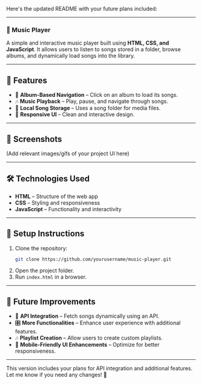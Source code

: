 Here's the updated README with your future plans included:  

---

### 🎵 Music Player  

A simple and interactive music player built using **HTML, CSS, and JavaScript**. It allows users to listen to songs stored in a folder, browse albums, and dynamically load songs into the library.  

---

## 🚀 Features  

- 🎼 **Album-Based Navigation** – Click on an album to load its songs.  
- 🎶 **Music Playback** – Play, pause, and navigate through songs.  
- 📂 **Local Song Storage** – Uses a song folder for media files.  
- 🎨 **Responsive UI** – Clean and interactive design.  

---

## 📸 Screenshots  

(Add relevant images/gifs of your project UI here)  

---

## 🛠️ Technologies Used  

- **HTML** – Structure of the web app  
- **CSS** – Styling and responsiveness  
- **JavaScript** – Functionality and interactivity  

---

## 📂 Setup Instructions  

1. Clone the repository:  
   ```bash
   git clone https://github.com/yourusername/music-player.git
   ```  
2. Open the project folder.  
3. Run `index.html` in a browser.  

---

## 🎯 Future Improvements  

- 🔄 **API Integration** – Fetch songs dynamically using an API.  
- 🎛 **More Functionalities** – Enhance user experience with additional features.  
- 🎶 **Playlist Creation** – Allow users to create custom playlists.  
- 📱 **Mobile-Friendly UI Enhancements** – Optimize for better responsiveness.  

<!-- --- -->

<!-- ## 🤝 Contributing  

Contributions are welcome! Feel free to submit issues or pull requests.  

---

## 📜 License  

This project is licensed under the [MIT License](LICENSE).   -->

---

This version includes your plans for API integration and additional features. Let me know if you need any changes! 🚀